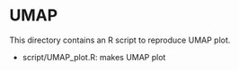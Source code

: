 # UMAP
This directory contains an R script to reproduce UMAP plot.

* script/UMAP_plot.R: makes UMAP plot
